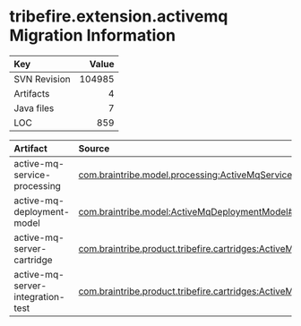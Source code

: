 # tribefire.extension.activemq Migration Information

| Key | Value |
| :------------- | ----: |
| SVN Revision   | 104985  |
| Artifacts   | 4  |
| Java files | 7 |
| LOC | 859 |



| Artifact      | Source |
| :------------- | :----- |
| active-mq-service-processing | [com.braintribe.model.processing:ActiveMqServiceProcessing#2.0](https://svn.braintribe.com/repo/master/Development/artifacts/com/braintribe/model/processing/ActiveMqServiceProcessing/2.0) |
| active-mq-deployment-model | [com.braintribe.model:ActiveMqDeploymentModel#2.0](https://svn.braintribe.com/repo/master/Development/artifacts/com/braintribe/model/ActiveMqDeploymentModel/2.0) |
| active-mq-server-cartridge | [com.braintribe.product.tribefire.cartridges:ActiveMqServerCartridge#2.0](https://svn.braintribe.com/repo/master/Development/artifacts/com/braintribe/product/tribefire/cartridges/ActiveMqServerCartridge/2.0) |
| active-mq-server-integration-test | [com.braintribe.product.tribefire.cartridges:ActiveMqServerIntegrationTest#2.0](https://svn.braintribe.com/repo/master/Development/artifacts/com/braintribe/product/tribefire/cartridges/ActiveMqServerIntegrationTest/2.0) |
